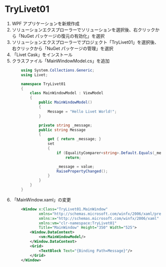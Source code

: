 TryLivet01
==========

<ol>
<li>WPF アプリケーションを新規作成</li>
<li>ソリューションエクスプローラーでソリューションを選択後、右クリックから「NuGet パッケージの復元の有効化」を選択</li>
<li>ソリューションエクスプローラーでプロジェクト「TryLivet01」を選択後、右クリックから「NuGet パッケージの管理」を選択</li>
<li>「Livet Cask」をインストール</li>
<li>クラスファイル「MainWindowModel.cs」を追加

```csharp
    using System.Collections.Generic;
    using Livet;

    namespace TryLivet01
    {
        class MainWindowModel : ViewModel
        {
            public MainWindowModel()
            {
                Message = "Hello Livet World!";
            }

            private string _message;
            public string Message
            {
                get { return _message; }
                set
                {
                    if (EqualityComparer<string>.Default.Equals(_message, value))
                        return;

                    _message = value;
                    RaisePropertyChanged();
                }
            }
        }
    }
```

</li>
<li>「MainWindow.xaml」の変更

```xml
    <Window x:Class="TryLivet01.MainWindow"
            xmlns="http://schemas.microsoft.com/winfx/2006/xaml/presentation"
            xmlns:x="http://schemas.microsoft.com/winfx/2006/xaml"
            xmlns:vm="clr-namespace:TryLivet01"
            Title="MainWindow" Height="350" Width="525">
        <Window.DataContext>
            <vm:MainWindowModel/>
        </Window.DataContext>
        <Grid>
            <TextBlock Text="{Binding Path=Message}"/>
        </Grid>
    </Window>
```

</li>
</ol>
